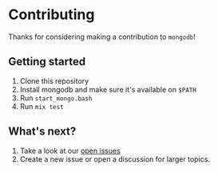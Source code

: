 # Contributing

Thanks for considering making a contribution to `mongodb`!

## Getting started

1. Clone this repository
2. Install mongodb and make sure it's available on `$PATH`
3. Run `start_mongo.bash`
4. Run `mix test`


## What's next?

1. Take a look at our [open issues](https://github.com/elixir-mongo/mongodb/issues)
2. Create a new issue or open a discussion for larger topics.